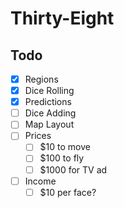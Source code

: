 # Thirty-Eight

## Todo

- [x] Regions
- [x] Dice Rolling
- [x] Predictions
- [ ] Dice Adding
- [ ] Map Layout
- [ ] Prices
  - [ ] \$10 to move
  - [ ] \$100 to fly
  - [ ] \$1000 for TV ad
- [ ] Income
  - [ ] \$10 per face?
